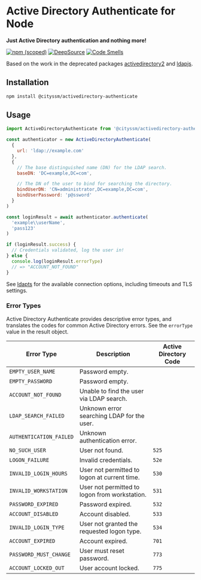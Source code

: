 # Active Directory Authenticate for Node

**Just Active Directory authentication and nothing more!**

[![npm (scoped)](https://img.shields.io/npm/v/@cityssm/activedirectory-authenticate)](https://www.npmjs.com/package/@cityssm/activedirectory-authenticate)
[![DeepSource](https://app.deepsource.com/gh/cityssm/node-activedirectory-authenticate.svg/?label=active+issues&show_trend=true&token=EnG9kg7Sta5TI_shO2yCySdX)](https://app.deepsource.com/gh/cityssm/node-activedirectory-authenticate/)
[![Code Smells](https://sonarcloud.io/api/project_badges/measure?project=cityssm_node-activedirectory-authenticate&metric=code_smells)](https://sonarcloud.io/summary/new_code?id=cityssm_node-activedirectory-authenticate)

Based on the work in the deprecated packages
[activedirectory2](https://www.npmjs.com/package/activedirectory2) and
[ldapjs](https://www.npmjs.com/package/ldapjs).

## Installation

```sh
npm install @cityssm/activedirectory-authenticate
```

## Usage

```javascript
import ActiveDirectoryAuthenticate from '@cityssm/activedirectory-authenticate'

const authenticator = new ActiveDirectoryAuthenticate(
  {
    url: 'ldap://example.com'
  },
  {
    // The base distinguished name (DN) for the LDAP search.
    baseDN: 'DC=example,DC=com',

    // The DN of the user to bind for searching the directory.
    bindUserDN: 'CN=administrator,DC=example,DC=com',
    bindUserPassword: 'p@ssword'
  }
)

const loginResult = await authenticator.authenticate(
  'example\\userName',
  'pass123'
)

if (loginResult.success) {
  // Credentials validated, log the user in!
} else {
  console.log(loginResult.errorType)
  // => "ACCOUNT_NOT_FOUND"
}
```

See [ldapts](https://www.npmjs.com/package/ldapts) for the available connection options,
including timeouts and TLS settings.

### Error Types

Active Directory Authenticate provides descriptive error types,
and translates the codes for common Active Directory errors.
See the `errorType` value in the result object.

| Error Type              | Description                                   | Active Directory Code |
| ----------------------- | --------------------------------------------- | --------------------- |
| `EMPTY_USER_NAME`       | Password empty.                               |                       |
| `EMPTY_PASSWORD`        | Password empty.                               |                       |
| `ACCOUNT_NOT_FOUND`     | Unable to find the user via LDAP search.      |                       |
| `LDAP_SEARCH_FAILED`    | Unknown error searching LDAP for the user.    |                       |
| `AUTHENTICATION_FAILED` | Unknown authentication error.                 |                       |
| `NO_SUCH_USER`          | User not found.                               | `525`                 |
| `LOGON_FAILURE`         | Invalid credentials.                          | `52e`                 |
| `INVALID_LOGIN_HOURS`   | User not permitted to logon at current time.  | `530`                 |
| `INVALID_WORKSTATION`   | User not permitted to logon from workstation. | `531`                 |
| `PASSWORD_EXPIRED`      | Password expired.                             | `532`                 |
| `ACCOUNT_DISABLED`      | Account disabled.                             | `533`                 |
| `INVALID_LOGIN_TYPE`    | User not granted the requested logon type.    | `534`                 |
| `ACCOUNT_EXPIRED`       | Account expired.                              | `701`                 |
| `PASSWORD_MUST_CHANGE`  | User must reset password.                     | `773`                 |
| `ACCOUNT_LOCKED_OUT`    | User account locked.                          | `775`                 |
